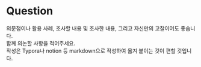 # Question

의문점이나 활용 사례, 조사할 내용 및 조사한 내용, 그리고 자신만의 고찰이어도 좋습니다.  
함께 의논할 사항을 적어주세요.  
작성은 Typora나 notion 등 markdown으로 작성하여 옮겨 붙이는 것이 편할 것입니다.





